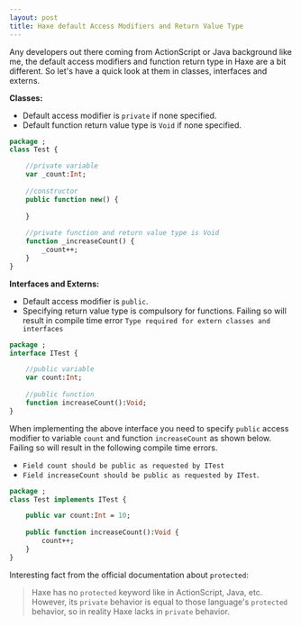 ```yaml
---
layout: post
title: Haxe default Access Modifiers and Return Value Type
---
```


Any developers out there coming from ActionScript or Java background like me, the default access modifiers and function return type in Haxe are a bit different. So let's have a quick look at them in classes, interfaces and externs.

**Classes:**

- Default access modifier is `private` if none specified.
- Default function return value type is `Void` if none specified.

```haxe
package ;
class Test {

	//private variable
	var _count:Int;
	
	//constructor
	public function new() {
	
	}
	
	//private function and return value type is Void
	function _increaseCount() {
		_count++;
	}
}
```

**Interfaces and Externs:**

- Default access modifier is `public`.
- Specifying return value type is compulsory for functions. Failing so will result in compile time error `Type required for extern classes and interfaces`

```haxe
package ;
interface ITest {

	//public variable
	var count:Int;
	
	//public function
	function increaseCount():Void;
}
```

When implementing the above interface you need to specify `public` access modifier to variable `count` and function `increaseCount` as shown below. Failing so will result in the following compile time errors.

- `Field count should be public as requested by ITest`
- `Field increaseCount should be public as requested by ITest`.

```haxe
package ;
class Test implements ITest {

	public var count:Int = 10;
	
	public function increaseCount():Void {
		count++;
	}
}
```

Interesting fact from the official documentation about `protected`:

> Haxe has no `protected` keyword like in ActionScript, Java, etc. However, its `private` behavior is equal to those language's `protected` behavior, so in reality Haxe lacks in `private` behavior.

